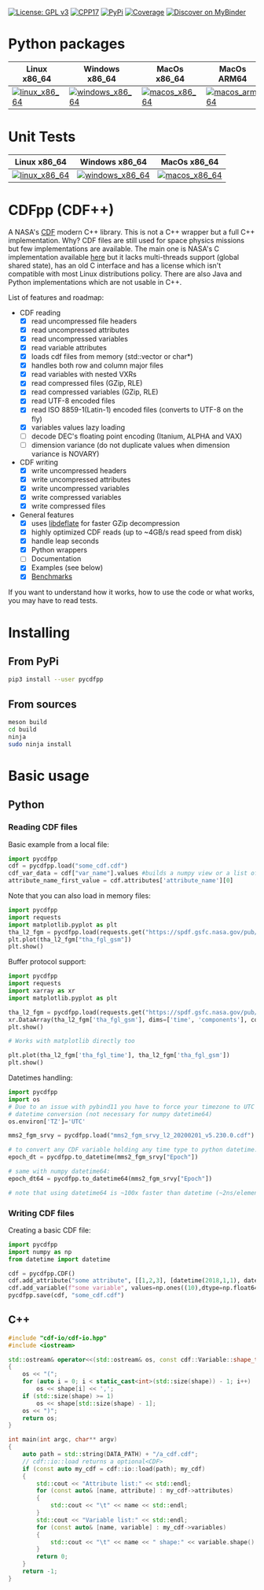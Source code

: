[![License: GPL v3](https://img.shields.io/badge/License-GPLv3-blue.svg)](https://www.gnu.org/licenses/gpl-3.0)
[![CPP17](https://img.shields.io/badge/Language-C++17-blue.svg)]()
[![PyPi](https://img.shields.io/pypi/v/pycdfpp.svg)](https://pypi.python.org/pypi/pycdfpp)
[![Coverage](https://codecov.io/gh/SciQLop/CDFpp/coverage.svg?branch=main)](https://codecov.io/gh/SciQLop/CDFpp/branch/main)
[![Discover on MyBinder](https://mybinder.org/badge_logo.svg)](https://mybinder.org/v2/gh/SciQLop/CDFpp/main?labpath=examples/notebooks)

# Python packages

| Linux x86_64 | Windows x86_64  | MacOs x86_64  | MacOs ARM64  |
| --- | --- | --- | --- |
| [![linux_x86_64][1]][2] | [![windows_x86_64][3]][4] | [![macos_x86_64][5]][6] | [![macos_arm64][7]][8] |

[1]: https://github.com/SciQLop/CDFpp/actions/workflows/CI.yml/badge.svg?event=release
[2]: https://github.com/SciQLop/CDFpp/actions/workflows/CI.yml
[3]: https://github.com/SciQLop/CDFpp/actions/workflows/CI.yml/badge.svg?event=release
[4]: https://github.com/SciQLop/CDFpp/actions/workflows/CI.yml
[5]: https://github.com/SciQLop/CDFpp/actions/workflows/CI.yml/badge.svg?event=release
[6]: https://github.com/SciQLop/CDFpp/actions/workflows/CI.yml
[7]: https://api.cirrus-ci.com/github/SciQLop/CDFpp.svg
[8]: https://cirrus-ci.com/github/SciQLop/CDFpp


# Unit Tests

| Linux x86_64  | Windows x86_64 | MacOs x86_64  |
| --- | --- | --- |
| [![linux_x86_64][9]][10] | [![windows_x86_64][11]][12] | [![macos_x86_64][13]][14] |

[9]: https://github.com/SciQLop/CDFpp/actions/workflows/CI.yml/badge.svg?event=push
[10]: https://github.com/SciQLop/CDFpp/actions/workflows/CI.yml
[11]: https://github.com/SciQLop/CDFpp/actions/workflows/CI.yml/badge.svg?event=push
[12]: https://github.com/SciQLop/CDFpp/actions/workflows/CI.yml
[13]: https://github.com/SciQLop/CDFpp/actions/workflows/CI.yml/badge.svg?event=push
[14]: https://github.com/SciQLop/CDFpp/actions/workflows/CI.yml


# CDFpp (CDF++)
A NASA's [CDF](https://cdf.gsfc.nasa.gov/) modern C++ library. 
This is not a C++ wrapper but a full C++ implementation.
Why? CDF files are still used for space physics missions but few implementations are available.
The main one is NASA's C implementation available [here](https://cdf.gsfc.nasa.gov/) but it lacks multi-threads support (global shared state), has an old C interface and has a license which isn't compatible with most Linux distributions policy.
There are also Java and Python implementations which are not usable in C++.

List of features and roadmap:

- CDF reading
    - [x] read uncompressed file headers
    - [x] read uncompressed attributes
    - [x] read uncompressed variables
    - [x] read variable attributes
    - [x] loads cdf files from memory (std::vector<char> or char*)
    - [x] handles both row and column major files
    - [x] read variables with nested VXRs
    - [x] read compressed files (GZip, RLE)
    - [x] read compressed variables (GZip, RLE)
    - [x] read UTF-8 encoded files
    - [x] read ISO 8859-1(Latin-1) encoded files (converts to UTF-8 on the fly)
    - [x] variables values lazy loading
    - [ ] decode DEC's floating point encoding (Itanium, ALPHA and VAX)
    - [ ] dimension variance (do not duplicate values when dimension variance is NOVARY)
- CDF writing
    - [x] write uncompressed headers
    - [x] write uncompressed attributes
    - [x] write uncompressed variables
    - [x] write compressed variables
    - [x] write compressed files
- General features
    - [x] uses [libdeflate](https://github.com/ebiggers/libdeflate) for faster GZip decompression
    - [x] highly optimized CDF reads (up to ~4GB/s read speed from disk)
    - [x] handle leap seconds
    - [x] Python wrappers
    - [ ] Documentation
    - [x] Examples (see below)
    - [x] [Benchmarks](https://github.com/SciQLop/CDFpp/tree/main/notebooks/benchmarks.ipynb)

If you want to understand how it works, how to use the code or what works, you may have to read tests.

# Installing

## From PyPi

```bash
pip3 install --user pycdfpp
```

## From sources

```bash
meson build
cd build
ninja
sudo ninja install
```

# Basic usage

## Python

### Reading CDF files
Basic example from a local file:

```python
import pycdfpp
cdf = pycdfpp.load("some_cdf.cdf")
cdf_var_data = cdf["var_name"].values #builds a numpy view or a list of strings
attribute_name_first_value = cdf.attributes['attribute_name'][0]
```

Note that you can also load in memory files:

```python
import pycdfpp
import requests
import matplotlib.pyplot as plt
tha_l2_fgm = pycdfpp.load(requests.get("https://spdf.gsfc.nasa.gov/pub/data/themis/tha/l2/fgm/2016/tha_l2_fgm_20160101_v01.cdf").content)
plt.plot(tha_l2_fgm["tha_fgl_gsm"])
plt.show()
```

Buffer protocol support:

```python
import pycdfpp
import requests
import xarray as xr
import matplotlib.pyplot as plt

tha_l2_fgm = pycdfpp.load(requests.get("https://spdf.gsfc.nasa.gov/pub/data/themis/tha/l2/fgm/2016/tha_l2_fgm_20160101_v01.cdf").content)
xr.DataArray(tha_l2_fgm['tha_fgl_gsm'], dims=['time', 'components'], coords={'time':tha_l2_fgm['tha_fgl_time'].values, 'components':['x', 'y', 'z']}).plot.line(x='time')
plt.show()

# Works with matplotlib directly too

plt.plot(tha_l2_fgm['tha_fgl_time'], tha_l2_fgm['tha_fgl_gsm'])
plt.show()

```

Datetimes handling:

```python
import pycdfpp
import os
# Due to an issue with pybind11 you have to force your timezone to UTC for 
# datetime conversion (not necessary for numpy datetime64)
os.environ['TZ']='UTC'

mms2_fgm_srvy = pycdfpp.load("mms2_fgm_srvy_l2_20200201_v5.230.0.cdf")

# to convert any CDF variable holding any time type to python datetime:
epoch_dt = pycdfpp.to_datetime(mms2_fgm_srvy["Epoch"])

# same with numpy datetime64:
epoch_dt64 = pycdfpp.to_datetime64(mms2_fgm_srvy["Epoch"])

# note that using datetime64 is ~100x faster than datetime (~2ns/element on an average laptop)

```

### Writing CDF files

Creating a basic CDF file:

```python
import pycdfpp
import numpy as np
from datetime import datetime

cdf = pycdfpp.CDF()
cdf.add_attribute("some attribute", [[1,2,3], [datetime(2018,1,1), datetime(2018,1,2)], "hello\nworld"])
cdf.add_variable(f"some variable", values=np.ones((10),dtype=np.float64))
pycdfpp.save(cdf, "some_cdf.cdf")

```


## C++
```cpp
#include "cdf-io/cdf-io.hpp"
#include <iostream>

std::ostream& operator<<(std::ostream& os, const cdf::Variable::shape_t& shape)
{
    os << "(";
    for (auto i = 0; i < static_cast<int>(std::size(shape)) - 1; i++)
        os << shape[i] << ',';
    if (std::size(shape) >= 1)
        os << shape[std::size(shape) - 1];
    os << ")";
    return os;
}

int main(int argc, char** argv)
{
    auto path = std::string(DATA_PATH) + "/a_cdf.cdf";
    // cdf::io::load returns a optional<CDF>
    if (const auto my_cdf = cdf::io::load(path); my_cdf)
    {
        std::cout << "Attribute list:" << std::endl;
        for (const auto& [name, attribute] : my_cdf->attributes)
        {
            std::cout << "\t" << name << std::endl;
        }
        std::cout << "Variable list:" << std::endl;
        for (const auto& [name, variable] : my_cdf->variables)
        {
            std::cout << "\t" << name << " shape:" << variable.shape() << std::endl;
        }
        return 0;
    }
    return -1;
}
```
